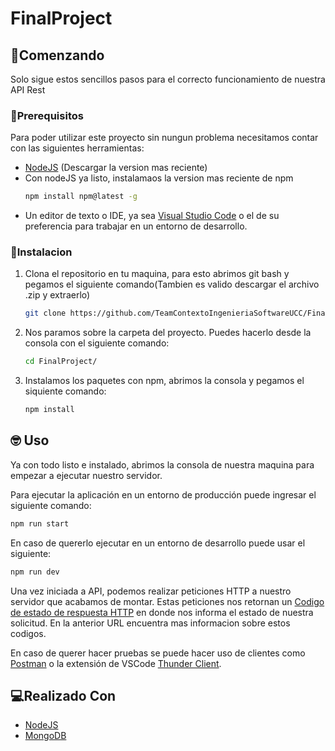 # FinalProject

<!-- GETTING STARTED -->
## 🥳Comenzando

Solo sigue estos sencillos pasos para el correcto funcionamiento de nuestra API Rest

### 🤔Prerequisitos

Para poder utilizar este proyecto sin nungun problema necesitamos contar con las siguientes herramientas:
* [NodeJS](https://nodejs.org/es/) (Descargar la version mas reciente)
* Con nodeJS ya listo, instalamaos la version mas reciente de npm
  ```sh
  npm install npm@latest -g
  ```
 * Un editor de texto o IDE, ya sea [Visual Studio Code](https://code.visualstudio.com/download) o el de su preferencia para trabajar en un entorno de desarrollo.

### 🤯Instalacion

1. Clona el repositorio en tu maquina, para esto abrimos git bash y pegamos el siguiente comando(Tambien es valido descargar el archivo .zip y extraerlo)
   ```sh
   git clone https://github.com/TeamContextoIngenieriaSoftwareUCC/FinalProject.git
   ```
2. Nos paramos sobre la carpeta del proyecto. Puedes hacerlo desde la consola con el siguiente comando:
    ```sh
    cd FinalProject/
    ```
4. Instalamos los paquetes con npm, abrimos la consola y pegamos el siquiente comando:
    ```sh
    npm install
    ```

<!-- USAGE EXAMPLES -->
## 🤓 Uso
Ya con todo listo e instalado, abrimos la consola de nuestra maquina para empezar a ejecutar nuestro servidor.

Para ejecutar la aplicación en un entorno de producción puede ingresar el siguiente comando:

  ``` sh
  npm run start
  ```

En caso de quererlo ejecutar en un entorno de desarrollo puede usar el siguiente:

``` sh
npm run dev
```

Una vez iniciada a API, podemos realizar peticiones HTTP a nuestro servidor que acabamos de montar. Estas peticiones nos retornan un [Codigo de estado de respuesta HTTP](https://developer.mozilla.org/es/docs/Web/HTTP/Status) en donde nos informa el estado de nuestra solicitud. En la anterior URL encuentra mas informacion sobre estos codigos.

En caso de querer hacer pruebas se puede hacer uso de clientes como [Postman](https://www.postman.com/) o la extensión de VSCode [Thunder Client](https://www.thunderclient.com/).

## 💻Realizado Con

* [NodeJS](https://nodejs.org/es/)
* [MongoDB](https://www.mongodb.com/)